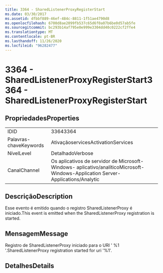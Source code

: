 ```yaml
---
title: 3364 - SharedListenerProxyRegisterStart
ms.date: 03/30/2017
ms.assetid: dfbbf889-46ef-484c-8811-1f51ae4790d8
ms.openlocfilehash: 6700d8ae2099fb537c65d6f0a07b6be0d57ab5fe
ms.sourcegitcommit: bc293b14af795e0e999e3304dd40c0222cf2ffe4
ms.translationtype: MT
ms.contentlocale: pt-BR
ms.lasthandoff: 11/26/2020
ms.locfileid: "96282477"
---
```

# <a name="3364---sharedlistenerproxyregisterstart"></a><span data-ttu-id="575be-102">3364 - SharedListenerProxyRegisterStart</span><span class="sxs-lookup"><span data-stu-id="575be-102">3364 - SharedListenerProxyRegisterStart</span></span>

## <a name="properties"></a><span data-ttu-id="575be-103">Propriedades</span><span class="sxs-lookup"><span data-stu-id="575be-103">Properties</span></span>  
  
|||  
|-|-|  
|<span data-ttu-id="575be-104">ID</span><span class="sxs-lookup"><span data-stu-id="575be-104">ID</span></span>|<span data-ttu-id="575be-105">3364</span><span class="sxs-lookup"><span data-stu-id="575be-105">3364</span></span>|  
|<span data-ttu-id="575be-106">Palavras-chave</span><span class="sxs-lookup"><span data-stu-id="575be-106">Keywords</span></span>|<span data-ttu-id="575be-107">Ativaçãoservices</span><span class="sxs-lookup"><span data-stu-id="575be-107">ActivationServices</span></span>|  
|<span data-ttu-id="575be-108">Nível</span><span class="sxs-lookup"><span data-stu-id="575be-108">Level</span></span>|<span data-ttu-id="575be-109">Detalhado</span><span class="sxs-lookup"><span data-stu-id="575be-109">Verbose</span></span>|  
|<span data-ttu-id="575be-110">Canal</span><span class="sxs-lookup"><span data-stu-id="575be-110">Channel</span></span>|<span data-ttu-id="575be-111">Os aplicativos de servidor de Microsoft-Windows- aplicativo/analítico</span><span class="sxs-lookup"><span data-stu-id="575be-111">Microsoft-Windows-Application Server-Applications/Analytic</span></span>|  
  
## <a name="description"></a><span data-ttu-id="575be-112">Descrição</span><span class="sxs-lookup"><span data-stu-id="575be-112">Description</span></span>  

 <span data-ttu-id="575be-113">Esse evento é emitido quando o registro SharedListenerProxy é iniciado.</span><span class="sxs-lookup"><span data-stu-id="575be-113">This event is emitted when the SharedListenerProxy registration is started.</span></span>  
  
## <a name="message"></a><span data-ttu-id="575be-114">Mensagem</span><span class="sxs-lookup"><span data-stu-id="575be-114">Message</span></span>  

 <span data-ttu-id="575be-115">Registro de SharedListenerProxy iniciado para o URI ' %1 '.</span><span class="sxs-lookup"><span data-stu-id="575be-115">SharedListenerProxy registration started for uri '%1'.</span></span>  
  
## <a name="details"></a><span data-ttu-id="575be-116">Detalhes</span><span class="sxs-lookup"><span data-stu-id="575be-116">Details</span></span>
